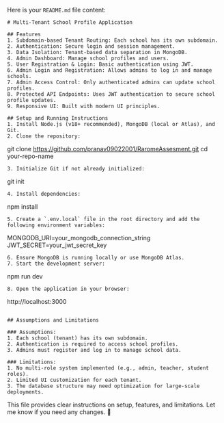Here is your `README.md` file content:  

```plaintext
# Multi-Tenant School Profile Application

## Features
1. Subdomain-based Tenant Routing: Each school has its own subdomain.
2. Authentication: Secure login and session management.
3. Data Isolation: Tenant-based data separation in MongoDB.
4. Admin Dashboard: Manage school profiles and users.
5. User Registration & Login: Basic authentication using JWT.
6. Admin Login and Registration: Allows admins to log in and manage schools.
7. Admin Access Control: Only authenticated admins can update school profiles.
8. Protected API Endpoints: Uses JWT authentication to secure school profile updates.
9. Responsive UI: Built with modern UI principles.

## Setup and Running Instructions
1. Install Node.js (v18+ recommended), MongoDB (local or Atlas), and Git.
2. Clone the repository:
   ```
   git clone https://github.com/pranav09022001/RaromeAssesment.git
   cd your-repo-name
   ```
3. Initialize Git if not already initialized:
   ```
   git init
   ```
4. Install dependencies:
   ```
   npm install
   ```
5. Create a `.env.local` file in the root directory and add the following environment variables:
   ```
   MONGODB_URI=your_mongodb_connection_string
   JWT_SECRET=your_jwt_secret_key
  
   ```
6. Ensure MongoDB is running locally or use MongoDB Atlas.
7. Start the development server:
   ```
   npm run dev
   ```
8. Open the application in your browser:
   ```
   http://localhost:3000
   ```

## Assumptions and Limitations

### Assumptions:
1. Each school (tenant) has its own subdomain.
2. Authentication is required to access school profiles.
3. Admins must register and log in to manage school data.

### Limitations:
1. No multi-role system implemented (e.g., admin, teacher, student roles).
2. Limited UI customization for each tenant.
3. The database structure may need optimization for large-scale deployments.
```

This file provides clear instructions on setup, features, and limitations. Let me know if you need any changes. 🚀